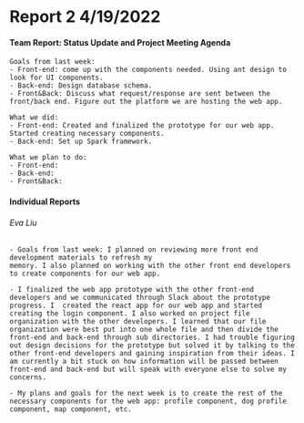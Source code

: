 
# **Report 2 4/19/2022**

#### Team Report: Status Update and Project Meeting Agenda
    Goals from last week: 
    - Front-end: come up with the components needed. Using ant design to look for UI components.
    - Back-end: Design database schema.
    - Front&Back: Discuss what request/response are sent between the front/back end. Figure out the platform we are hosting the web app.
  
    What we did:
    - Front-end: Created and finalized the prototype for our web app. Started creating necessary components.
    - Back-end: Set up Spark framework.

    What we plan to do:
    - Front-end: 
    - Back-end: 
    - Front&Back: 

#### Individual Reports

###### Eva Liu
    - Goals from last week: I planned on reviewing more front end development materials to refresh my 
    memory. I also planned on working with the other front end developers 
    to create components for our web app.
    
    - I finalized the web app prototype with the other front-end developers and we communicated through Slack about the prototype progress. I  created the react app for our web app and started creating the login component. I also worked on project file organization with the other developers. I learned that our file organization were best put into one whole file and then divide the front-end and back-end through sub directories. I had trouble figuring out design decisions for the prototype but solved it by talking to the other front-end developers and gaining inspiration from their ideas. I am currently a bit stuck on how information will be passed between front-end and back-end but will speak with everyone else to solve my concerns.
    
    - My plans and goals for the next week is to create the rest of the necessary components for the web app: profile component, dog profile component, map component, etc. 
